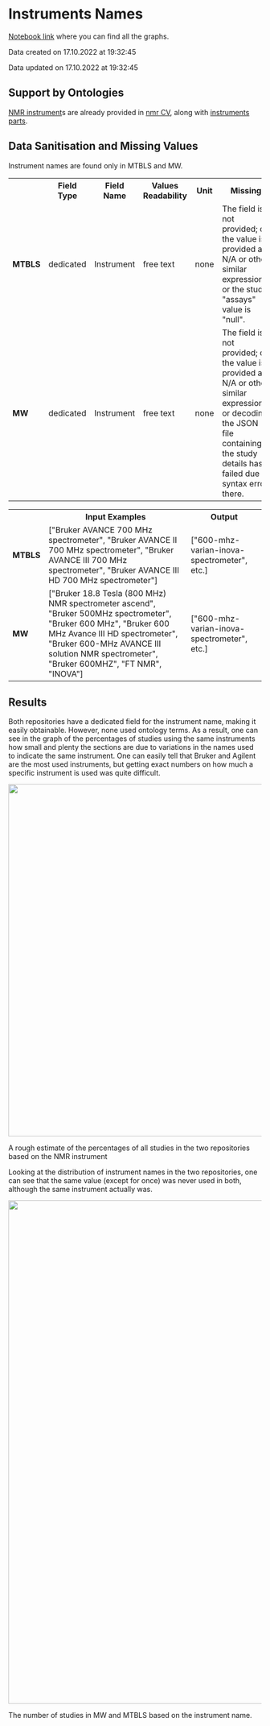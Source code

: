 # Instruments Names
[Notebook link](https://github.com/NFDI4Chem/repo-scripts/blob/main/notebooks/instruments-names.ipynb) where you can find all the graphs.

Data created on 17.10.2022 at 19:32:45

Data updated on 17.10.2022 at 19:32:45

## Support by Ontologies

[NMR instrument](https://terminology.nfdi4chem.de/ts/ontologies/nmrcv/terms?iri=http%3A%2F%2FnmrML.org%2FnmrCV%23NMR%3A1400059)s are already provided in [nmr CV](https://terminology.nfdi4chem.de/ts/ontologies/nmrcv), along with [instruments parts](https://terminology.nfdi4chem.de/ts/ontologies/nmrcv/terms?iri=http%3A%2F%2FnmrML.org%2FnmrCV%23NMR%3A1000463&viewMode=All&siblings=false).

## Data Sanitisation and Missing Values
Instrument names are found only in MTBLS and MW.

<table>
  <tr>
    <th></th>
    <th>Field Type</th>
    <th>Field Name</th>
    <th>Values Readability</th>
    <th>Unit</th>
    <th>Missing</th>
  </tr>
  <tr>
    <td><b>MTBLS</b></td>
    <td>dedicated</td>
    <td>Instrument</td>
    <td>free text</td>
    <td>none</td>
    <td>The field is not provided; or the value is provided as N/A or other similar expressions; or the study "assays" value is "null".</td>
  </tr>
  <tr>
    <td><b>MW</b></td>
    <td>dedicated</td>
    <td>Instrument</td>
    <td>free text</td>
    <td>none</td>
    <td>The field is not provided; or the value is provided as N/A or other similar expressions; or decoding the JSON file containing the study details has failed due to syntax error there.</td>
  </tr>
</table>

<table>
  <tr>
    <th></th>
    <th>Input Examples</th>
    <th>Output</th>
  </tr>
  <tr>
    <td><b>MTBLS</b></td>
    <td>["Bruker AVANCE 700 MHz spectrometer", "Bruker AVANCE II 700 MHz spectrometer", "Bruker AVANCE III 700 MHz spectrometer", "Bruker AVANCE III HD 700 MHz spectrometer"]</td>
    <td>["600-mhz-varian-inova-spectrometer", etc.]</td>
  </tr>
  <tr>
    <td><b>MW</b></td>
    <td>["Bruker 18.8 Tesla (800 MHz) NMR spectrometer ascend", "Bruker 500MHz spectrometer", "Bruker 600 MHz", "Bruker 600 MHz Avance III HD spectrometer", "Bruker 600-MHz AVANCE III solution NMR spectrometer", "Bruker 600MHZ", "FT NMR", "INOVA"]</td>
    <td>["600-mhz-varian-inova-spectrometer", etc.]</td>
  </tr>
</table>

## Results

Both repositories have a dedicated field for the instrument name, making it easily obtainable. However, none used ontology terms. As a result, one can see in the graph of the percentages of studies using the same instruments how small and plenty the sections are due to variations in the names used to indicate the same instrument. One can easily tell that Bruker and Agilent are the most used instruments, but getting exact numbers on how much a specific instrument is used was quite difficult.

<p align="center">
<img src="/img/analysis/inst/all.png" width="700"/>
<figcaption>A rough estimate of the percentages of all studies in the two repositories based on the NMR instrument</figcaption>
</p>


Looking at the distribution of instrument names in the two repositories, one can see that the same value (except for once) was never used in both, although the same instrument actually was. 

<p align="center">
<img src="/img/analysis/inst/h.png" width="1000"/>
<figcaption>The number of studies in MW and MTBLS based on the instrument name.</figcaption>
</p>
